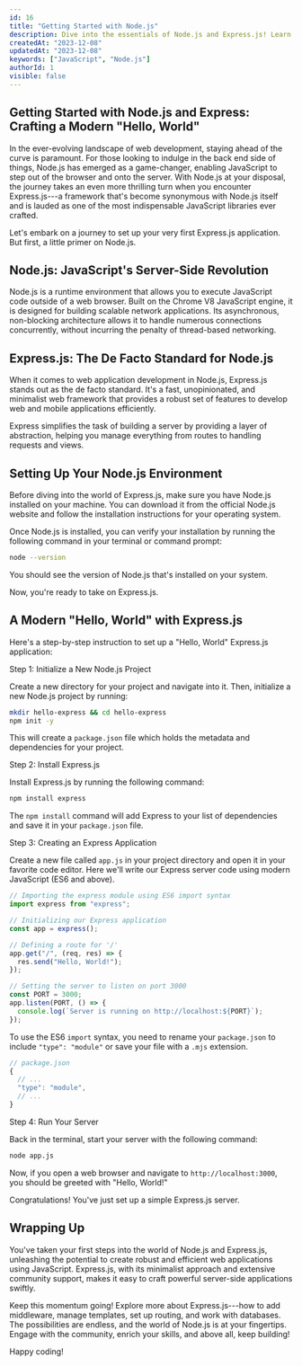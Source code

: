 ```yaml
---
id: 16
title: "Getting Started with Node.js"
description: Dive into the essentials of Node.js and Express.js! Learn how to set up a modern JavaScript environment and create a "Hello, World" app.
createdAt: "2023-12-08"
updatedAt: "2023-12-08"
keywords: ["JavaScript", "Node.js"]
authorId: 1
visible: false
---
```


## Getting Started with Node.js and Express: Crafting a Modern "Hello, World"

In the ever-evolving landscape of web development, staying ahead of the curve is paramount. For those looking to indulge in the back end side of things, Node.js has emerged as a game-changer, enabling JavaScript to step out of the browser and onto the server. With Node.js at your disposal, the journey takes an even more thrilling turn when you encounter Express.js---a framework that's become synonymous with Node.js itself and is lauded as one of the most indispensable JavaScript libraries ever crafted.

Let's embark on a journey to set up your very first Express.js application. But first, a little primer on Node.js.

## Node.js: JavaScript's Server-Side Revolution

Node.js is a runtime environment that allows you to execute JavaScript code outside of a web browser. Built on the Chrome V8 JavaScript engine, it is designed for building scalable network applications. Its asynchronous, non-blocking architecture allows it to handle numerous connections concurrently, without incurring the penalty of thread-based networking.

## Express.js: The De Facto Standard for Node.js

When it comes to web application development in Node.js, Express.js stands out as the de facto standard. It's a fast, unopinionated, and minimalist web framework that provides a robust set of features to develop web and mobile applications efficiently.

Express simplifies the task of building a server by providing a layer of abstraction, helping you manage everything from routes to handling requests and views.

## Setting Up Your Node.js Environment

Before diving into the world of Express.js, make sure you have Node.js installed on your machine. You can download it from the official Node.js website and follow the installation instructions for your operating system.

Once Node.js is installed, you can verify your installation by running the following command in your terminal or command prompt:

```bash
node --version
```

You should see the version of Node.js that's installed on your system.

Now, you're ready to take on Express.js.

## A Modern "Hello, World" with Express.js

Here's a step-by-step instruction to set up a "Hello, World" Express.js application:

Step 1: Initialize a New Node.js Project

Create a new directory for your project and navigate into it. Then, initialize a new Node.js project by running:

```bash
mkdir hello-express && cd hello-express
npm init -y
```

This will create a `package.json` file which holds the metadata and dependencies for your project.

Step 2: Install Express.js

Install Express.js by running the following command:

```bash
npm install express
```

The `npm install` command will add Express to your list of dependencies and save it in your `package.json` file.

Step 3: Creating an Express Application

Create a new file called `app.js` in your project directory and open it in your favorite code editor. Here we'll write our Express server code using modern JavaScript (ES6 and above).

```js
// Importing the express module using ES6 import syntax
import express from "express";

// Initializing our Express application
const app = express();

// Defining a route for '/'
app.get("/", (req, res) => {
  res.send("Hello, World!");
});

// Setting the server to listen on port 3000
const PORT = 3000;
app.listen(PORT, () => {
  console.log(`Server is running on http://localhost:${PORT}`);
});
```

To use the ES6 `import` syntax, you need to rename your `package.json` to include `"type": "module"` or save your file with a `.mjs` extension.

```js
// package.json
{
  // ...
  "type": "module",
  // ...
}
```

Step 4: Run Your Server

Back in the terminal, start your server with the following command:

```bash
node app.js
```

Now, if you open a web browser and navigate to `http://localhost:3000`, you should be greeted with "Hello, World!"

Congratulations! You've just set up a simple Express.js server.

## Wrapping Up

You've taken your first steps into the world of Node.js and Express.js, unleashing the potential to create robust and efficient web applications using JavaScript. Express.js, with its minimalist approach and extensive community support, makes it easy to craft powerful server-side applications swiftly.

Keep this momentum going! Explore more about Express.js---how to add middleware, manage templates, set up routing, and work with databases. The possibilities are endless, and the world of Node.js is at your fingertips. Engage with the community, enrich your skills, and above all, keep building!

Happy coding!
